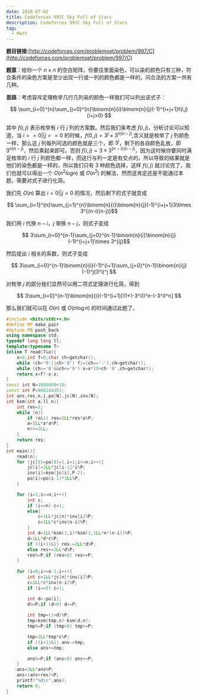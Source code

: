 ```yaml
---
date: 2018-07-02
title: Codeforces 997C Sky Full of Stars
description: Codeforces 997C Sky Full of Stars
tag:
  - Math
---
```


**题目链接**:[http://codeforces.com/problemset/problem/997/C](http://codeforces.com/problemset/problem/997/C)

**题意**：给你一个 $n\times n$ 的空白矩阵，你要往里面染色，可以染的颜色只有三种，符合条件的染色方案是至少出现一行或一列的颜色都是一样的，问合法的方案一共有几种。

**思路**：考虑容斥定理枚举几行几列染的颜色一样我们可以列出该式子：

$$
\sum_{i=0}^{n}\sum_{j=0}^{n}\binom{n}{i}\binom{n}{j}(-1)^{i+j+1}f(i,j)(i+j>0)
$$

其中 $f(i,j)$ 表示枚举有 $i$ 行 $j$ 列的方案数。然后我们来考虑 $f(i,j)$，分析讨论可以知道，当 $i==0||j==0$ 的时候，$f(0,j)=3^j\times 3^{n(n-j)}$,含义就是枚举了 $j$ 列颜色一样，那么这 $j$ 列每列可选的颜色就是三个，即 $3^j$，剩下的各自颜色乱放，即 $3^{n(n-j)}$，然后乘起来即可，否则 $f(i,j)=3\times 3^{(n-i)(n-j)}$，因为这时候你要同时满足枚举的 $i$ 行 $j$ 列颜色都一样，而这行与列一定是有交点的，所以导致的结果就是他们的染色都是一样的，所以我们只有 $3$ 种颜色选择，这样 $f(i,j)$ 就讨论完了，我们也就可以得出一个 $O(n^2logn)$ 或 $O(n^2)$ 的解法，然而这肯定还是不能通过本题，需要对式子进行化简。

我们先 $O(n)$ 算出 $i=0||j=0$ 的情况，然后剩下的式子就变成

$$
\sum_{i=1}^{n}\sum_{j=1}^{n}\binom{n}{i}\binom{n}{j}(-1)^{i+j+1}3\times 3^{(n-i)(n-j)}$$

我们用 $i$ 代换 $n-i$，$j$ 带换 $n-j$，则式子变成

$$
3\sum_{i=0}^{n-1}\sum_{j=0}^{n-1}\binom{n}{i}\binom{n}{j}(-1)^{i+j+1}\times 3^{ij}$$

然后提出 $i$ 相关的系数，则式子变成

$$
3\sum_{i=0}^{n-1}\binom{n}{i}(-1)^{i+1}\sum_{j=0}^{n-1}\binom{n}{j}(-1)^j(3^i)^j
$$

对枚举 $j$ 的部分我们显然可以用二项式定理进行化简，得到

$$
3\sum_{i=0}^{n-1}\binom{n}{i}(-1)^{i+1}[(1+(-3^i))^n-(-3^i)^n]
$$

那么我们就可以在 $O(n)$ 或 $O(n\log n)$ 的时间通过此题了。

```cpp
#include <bits/stdc++.h>
#define MP make_pair
#define PB push_back
using namespace std;
typedef long long ll;
template<typename T>
inline T read(T&x){
	x=0;int f=0;char ch=getchar();
	while (ch<'0'||ch>'9') f|=(ch=='-'),ch=getchar();
	while (ch>='0'&&ch<='9') x=x*10+ch-'0',ch=getchar();
	return x=f?-x:x; 
}
const int N=1000000+10;
const int P=998244353;
int ans,res,n,i,po[N],jc[N],inv[N];
int ksm(int a,ll n){
	int res=1;
	while (n){
		if (n&1) res=1LL*res*a%P;
		a=1LL*a*a%P;
		n>>=1LL;
	}
	return res;
}
int main(){
	read(n);
	for (jc[0]=po[0]=1,i=1;i<=n;i++){
		jc[i]=1LL*jc[i-1]*i%P;
		inv[i]=ksm(jc[i],P-2);
		po[i]=po[i-1]*3LL%P;
	}

	for (i=1;i<=n;i++){
		int c;
		if (i==n) c=1;
		else{
			c=1LL*jc[n]*inv[i]%P;
			c=1LL*c*inv[n-i]%P;
		}
		int d=1LL*ksm(3,i)*ksm(3,1LL*n*(n-i))%P;
		d=1LL*d*c%P;
		if ((i+1)&1) res-=2LL*d%P;
		else res+=2LL*d%P;
		res%=P;if (res<0) res+=P;
	}
	
	for (i=0;i<=n-1;i++){
		int c=1LL*jc[n]*inv[i]%P;
		c=1LL*c*inv[n-i]%P;
		if (i==0) c=1;

		int d=-po[i];
		d%=P;if (d<0) d+=P;
		
		int tmp=(1+d)%P;
		tmp=ksm(tmp,n)-ksm(d,n);
		tmp%=P;if (tmp<0) tmp+=P;

		tmp=1LL*tmp*c%P;
		if ((i+1)&1) ans-=tmp;
		else ans+=tmp;

		ans%=P;if (ans<0) ans+=P;	
	}
	ans=3LL*ans%P;
	ans=(ans+res)%P;
	printf("%d\n",ans);
	return 0;
}
```

